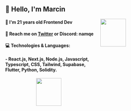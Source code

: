 ## 👋 Hello, I'm Marcin 

<img align="right" width="40%" height="15%" src="https://github-readme-stats.vercel.app/api/top-langs/?username=naMqe-h&theme=radical">


#### 👨 I'm 21 years old Frontend Dev
#### 📨 Reach me on [Twitter](https://x.com/naMqe7) or Discord: namqe
#### 💻 Technologies & Languages: 
#### - React.js, Next.js, Node.js, Javascript, Typescript, CSS, Tailwind, Supabase, Flutter, Python, Solidity.

<img width="40%" height="15%" align="right" src="https://github-readme-streak-stats.herokuapp.com/?user=naMqe-h&theme=dark">

